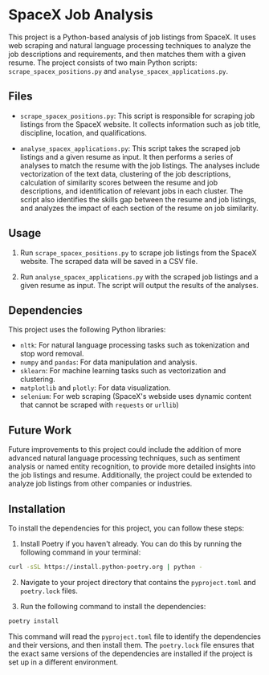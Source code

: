 # SpaceX Job Analysis

This project is a Python-based analysis of job listings from SpaceX. It uses web scraping and natural language
processing techniques to analyze the job descriptions and requirements, and then matches them with a given resume. The
project consists of two main Python scripts: `scrape_spacex_positions.py` and `analyse_spacex_applications.py`.

## Files

- `scrape_spacex_positions.py`: This script is responsible for scraping job listings from the SpaceX website. It
  collects information such as job title, discipline, location, and qualifications.

- `analyse_spacex_applications.py`: This script takes the scraped job listings and a given resume as input. It then
  performs a series of analyses to match the resume with the job listings. The analyses include vectorization of the
  text data, clustering of the job descriptions, calculation of similarity scores between the resume and job
  descriptions, and identification of relevant jobs in each cluster. The script also identifies the skills gap between
  the resume and job listings, and analyzes the impact of each section of the resume on job similarity.

## Usage

1. Run `scrape_spacex_positions.py` to scrape job listings from the SpaceX website. The scraped data will be saved in a
   CSV file.

2. Run `analyse_spacex_applications.py` with the scraped job listings and a given resume as input. The script will
   output the results of the analyses.

## Dependencies

This project uses the following Python libraries:

- `nltk`: For natural language processing tasks such as tokenization and stop word removal.
- `numpy` and `pandas`: For data manipulation and analysis.
- `sklearn`: For machine learning tasks such as vectorization and clustering.
- `matplotlib` and `plotly`: For data visualization.
- `selenium`: For web scraping (SpaceX's webside uses dynamic content that cannot be scraped with `requests`
  or `urllib`)

## Future Work

Future improvements to this project could include the addition of more advanced natural language processing techniques,
such as sentiment analysis or named entity recognition, to provide more detailed insights into the job listings and
resume. Additionally, the project could be extended to analyze job listings from other companies or industries.

## Installation

To install the dependencies for this project, you can follow these steps:

1. Install Poetry if you haven't already. You can do this by running the following command in your terminal:

```bash
curl -sSL https://install.python-poetry.org | python -
```

2. Navigate to your project directory that contains the `pyproject.toml` and `poetry.lock` files.

3. Run the following command to install the dependencies:

```bash
poetry install
```

This command will read the `pyproject.toml` file to identify the dependencies and their versions, and then install them. The `poetry.lock` file ensures that the exact same versions of the dependencies are installed if the project is set up in a different environment.